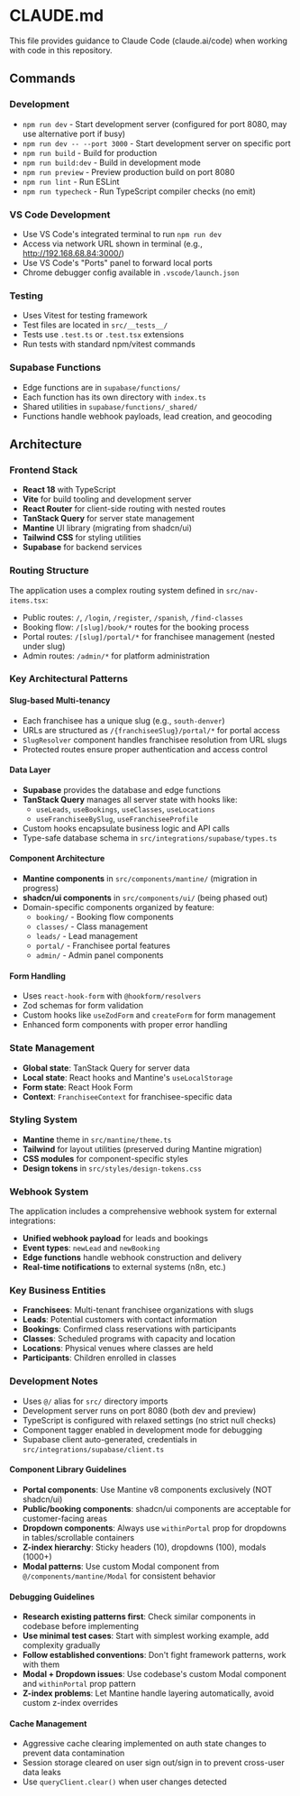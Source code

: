 # CLAUDE.md

This file provides guidance to Claude Code (claude.ai/code) when working with code in this repository.

## Commands

### Development
- `npm run dev` - Start development server (configured for port 8080, may use alternative port if busy)
- `npm run dev -- --port 3000` - Start development server on specific port
- `npm run build` - Build for production
- `npm run build:dev` - Build in development mode
- `npm run preview` - Preview production build on port 8080
- `npm run lint` - Run ESLint
- `npm run typecheck` - Run TypeScript compiler checks (no emit)

### VS Code Development
- Use VS Code's integrated terminal to run `npm run dev`
- Access via network URL shown in terminal (e.g., http://192.168.68.84:3000/)
- Use VS Code's "Ports" panel to forward local ports
- Chrome debugger config available in `.vscode/launch.json`

### Testing
- Uses Vitest for testing framework
- Test files are located in `src/__tests__/`
- Tests use `.test.ts` or `.test.tsx` extensions
- Run tests with standard npm/vitest commands

### Supabase Functions
- Edge functions are in `supabase/functions/`
- Each function has its own directory with `index.ts`
- Shared utilities in `supabase/functions/_shared/`
- Functions handle webhook payloads, lead creation, and geocoding

## Architecture

### Frontend Stack
- **React 18** with TypeScript
- **Vite** for build tooling and development server
- **React Router** for client-side routing with nested routes
- **TanStack Query** for server state management
- **Mantine** UI library (migrating from shadcn/ui)
- **Tailwind CSS** for styling utilities
- **Supabase** for backend services

### Routing Structure
The application uses a complex routing system defined in `src/nav-items.tsx`:
- Public routes: `/`, `/login`, `/register`, `/spanish`, `/find-classes`
- Booking flow: `/[slug]/book/*` routes for the booking process
- Portal routes: `/[slug]/portal/*` for franchisee management (nested under slug)
- Admin routes: `/admin/*` for platform administration

### Key Architectural Patterns

#### Slug-based Multi-tenancy
- Each franchisee has a unique slug (e.g., `south-denver`)
- URLs are structured as `/{franchiseeSlug}/portal/*` for portal access
- `SlugResolver` component handles franchisee resolution from URL slugs
- Protected routes ensure proper authentication and access control

#### Data Layer
- **Supabase** provides the database and edge functions
- **TanStack Query** manages all server state with hooks like:
  - `useLeads`, `useBookings`, `useClasses`, `useLocations`
  - `useFranchiseeBySlug`, `useFranchiseeProfile`
- Custom hooks encapsulate business logic and API calls
- Type-safe database schema in `src/integrations/supabase/types.ts`

#### Component Architecture
- **Mantine components** in `src/components/mantine/` (migration in progress)
- **shadcn/ui components** in `src/components/ui/` (being phased out)
- Domain-specific components organized by feature:
  - `booking/` - Booking flow components
  - `classes/` - Class management
  - `leads/` - Lead management
  - `portal/` - Franchisee portal features
  - `admin/` - Admin panel components

#### Form Handling
- Uses `react-hook-form` with `@hookform/resolvers`
- Zod schemas for form validation
- Custom hooks like `useZodForm` and `createForm` for form management
- Enhanced form components with proper error handling

### State Management
- **Global state**: TanStack Query for server data
- **Local state**: React hooks and Mantine's `useLocalStorage`
- **Form state**: React Hook Form
- **Context**: `FranchiseeContext` for franchisee-specific data

### Styling System
- **Mantine** theme in `src/mantine/theme.ts`
- **Tailwind** for layout utilities (preserved during Mantine migration)
- **CSS modules** for component-specific styles
- **Design tokens** in `src/styles/design-tokens.css`

### Webhook System
The application includes a comprehensive webhook system for external integrations:
- **Unified webhook payload** for leads and bookings
- **Event types**: `newLead` and `newBooking`
- **Edge functions** handle webhook construction and delivery
- **Real-time notifications** to external systems (n8n, etc.)

### Key Business Entities
- **Franchisees**: Multi-tenant franchisee organizations with slugs
- **Leads**: Potential customers with contact information
- **Bookings**: Confirmed class reservations with participants
- **Classes**: Scheduled programs with capacity and location
- **Locations**: Physical venues where classes are held
- **Participants**: Children enrolled in classes

### Development Notes
- Uses `@/` alias for `src/` directory imports
- Development server runs on port 8080 (both dev and preview)
- TypeScript is configured with relaxed settings (no strict null checks)
- Component tagger enabled in development mode for debugging
- Supabase client auto-generated, credentials in `src/integrations/supabase/client.ts`

#### Component Library Guidelines
- **Portal components**: Use Mantine v8 components exclusively (NOT shadcn/ui)
- **Public/booking components**: shadcn/ui components are acceptable for customer-facing areas
- **Dropdown components**: Always use `withinPortal` prop for dropdowns in tables/scrollable containers
- **Z-index hierarchy**: Sticky headers (10), dropdowns (100), modals (1000+)
- **Modal patterns**: Use custom Modal component from `@/components/mantine/Modal` for consistent behavior

#### Debugging Guidelines
- **Research existing patterns first**: Check similar components in codebase before implementing
- **Use minimal test cases**: Start with simplest working example, add complexity gradually
- **Follow established conventions**: Don't fight framework patterns, work with them
- **Modal + Dropdown issues**: Use codebase's custom Modal component and `withinPortal` prop pattern
- **Z-index problems**: Let Mantine handle layering automatically, avoid custom z-index overrides

#### Cache Management
- Aggressive cache clearing implemented on auth state changes to prevent data contamination
- Session storage cleared on user sign out/sign in to prevent cross-user data leaks
- Use `queryClient.clear()` when user changes detected